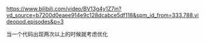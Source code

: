https://www.bilibili.com/video/BV13g4y1Z7in?vd_source=b7200d0eaee914e9c128dcabce5df118&spm_id_from=333.788.videopod.episodes&p=3

当一个代码出现两次以上的时候就考虑优化